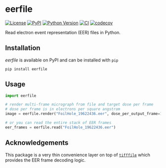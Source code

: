 # eerfile

[![License](https://img.shields.io/pypi/l/eerfile.svg?color=green)](https://github.com/alisterburt/eerfile/raw/main/LICENSE)
[![PyPI](https://img.shields.io/pypi/v/eerfile.svg?color=green)](https://pypi.org/project/eerfile)
[![Python Version](https://img.shields.io/pypi/pyversions/eerfile.svg?color=green)](https://python.org)
[![CI](https://github.com/alisterburt/eerfile/actions/workflows/ci.yml/badge.svg)](https://github.com/alisterburt/eerfile/actions/workflows/ci.yml)
[![codecov](https://codecov.io/gh/alisterburt/eerfile/branch/main/graph/badge.svg)](https://codecov.io/gh/alisterburt/eerfile)

Read electron event representation (EER) files in Python.

## Installation

*eerfile* is available on PyPI and can be installed with `pip`

```shell
pip install eerfile
```

## Usage

```python
import eerfile

# render multi-frame micrograph from file and target dose per frame
# dose per frame is in electrons per square angstrom
image = eerfile.render("FoilHole_19622436.eer", dose_per_output_frame=1.0)

# or you can read the entire stack of EER frames
eer_frames = eerfile.read("FoilHole_19622436.eer")
```

## Acknowledgements

This package is a very thin convenience layer on top of [`tifffile`](https://github.com/cgohlke/tifffile/)
which provides the EER frame decoding logic.
